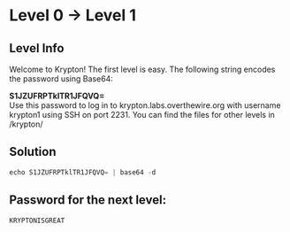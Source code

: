 # Level 0 → Level 1

## Level Info
Welcome to Krypton! The first level is easy. The following string encodes the password using Base64:

**S1JZUFRPTklTR1JFQVQ=**<br />
Use this password to log in to krypton.labs.overthewire.org with username krypton1 using SSH on port 2231. You can find the files for other levels in /krypton/

## Solution
```python
echo S1JZUFRPTklTR1JFQVQ= | base64 -d
```

## Password for the next level:
```
KRYPTONISGREAT
```
